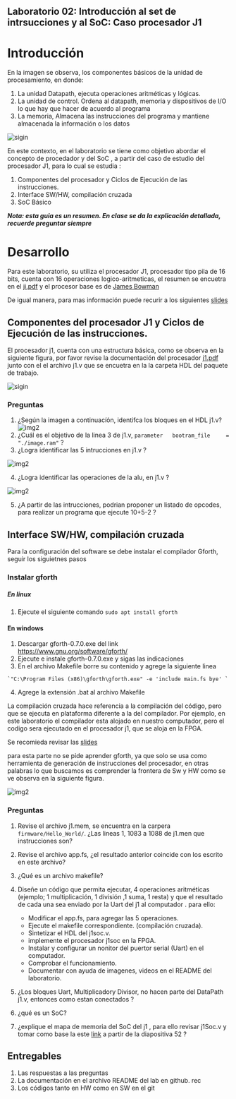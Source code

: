 ## Laboratorio 02: Introducción al set de intrsucciones  y al SoC: Caso procesador J1 

# Introducción

En la imagen se observa, los componentes básicos de la unidad de procesamiento, en donde:

1. La unidad Datapath, ejecuta operaciones aritméticas y lógicas.
2. La unidad de control. Ordena al datapath, memoria y dispositivos de I/O lo que hay que hacer de acuerdo al programa
3. La memoria, Almacena las instrucciones del programa y mantiene almacenada la información o los datos


![sigin](https://github.com/unal-edigital2/2022-2/blob/master/labs/figs/0_2.png)

En este contexto, en el laboratorio se tiene como objetivo abordar el concepto de procedador y del SoC , a partir  del caso de estudio del procesador J1, para lo cual se estudia :

1. Componentes del procesador y Ciclos de Ejecución de las instrucciones.
2. Interface SW/HW, compilación cruzada 
3. SoC Básico

***Nota: esta guia es un resumen. En clase se da la explicación detallada, recuerde  preguntar siempre***

# Desarrollo

Para este laboratorio, su utiliza el procesador J1, procesador tipo pila de 16 bits, cuenta con 16 operaciones logico-aritmeticas, el resumen se encuetra  en el [ji.pdf](https://www.excamera.com/files/j1.pdf) y el procesor base es de [James Bowman](https://github.com/jamesbowman/j1)

De igual manera, para mas información puede recurir a los siguientes [slides](https://github.com/unal-edigital2/2021-2/tree/master/slides/week02)

## Componentes del procesador J1 y Ciclos de Ejecución de las instrucciones.

El procesador j1, cuenta con una estructura básica, como se observa en la siguiente figura, por favor  revise la documentación del procesador [j1.pdf](https://github.com/unal-edigital2/2022-2/blob/master/labs/figs/j1.pdf) junto con el el archivo j1.v que se encuetra en la la carpeta HDL del paquete de trabajo.

![sigin](https://github.com/unal-edigital2/2022-2/blob/master/labs/figs/j1.png)
 
### Preguntas

1. ¿Según la imagen a continuacíón, identifca los bloques en el HDL j1.v?
![img2](https://github.com/unal-edigital2/2022-2/blob/master/labs/figs/j1_10.jpg)
2. ¿Cuál es el objetivo de la linea 3 de j1.v, `parameter   bootram_file     = "./image.ram"`  ?
3. ¿Logra identificar las 5 intrucciones en j1.v ?

![img2](https://github.com/unal-edigital2/2022-2/blob/master/labs/figs/j1_3.png)

4. ¿Logra identificar las operaciones de la alu, en j1.v ?

![img2](https://github.com/unal-edigital2/2022-2/blob/master/labs/figs/j1_4.png)

5. ¿A partir de las intrucciones, podrian  proponer  un listado de opcodes, para  realizar  un programa que  ejecute 10+5-2 ?


## Interface SW/HW, compilación cruzada

Para la configuración del software se debe instalar el compilador Gforth, seguir los siguietnes pasos  

### Instalar gforth

##### En linux
  1. Ejecute el siguiente comando 
      `sudo apt install gforth`

#### En windows

  1. Descargar gforth-0.7.0.exe del link https://www.gnu.org/software/gforth/
  2. Ejecute e instale gforth-0.7.0.exe y sigas las indicaciones 
  3. En el archivo Makefile borre su contenido y   agrege la siguiente linea
  
    `"C:\Program Files (x86)\gforth\gforth.exe" -e 'include main.fs bye' `

  4. Agrege la extensión .bat al archivo Makefile

La compilación cruzada hace referencia a la compilación del código, pero  que se ejecuta en plataforma diferente a la del compilador. Por ejemplo, en este laboratorio el compilador esta alojado en nuestro computador, pero el codigo sera ejecutado en el procesador j1, que se aloja en la FPGA.

Se recomieda revisar las [slides](https://github.com/unal-edigital2/2022-2/blob/master/slides/week8_digital2.pdf)

para esta parte no se pide  aprender gforth, ya que solo se usa como herramienta de generación de instrucciones del procesador, en otras palabras lo que buscamos es comprender la frontera de Sw y HW como se ve observa en la siguiente figura.

![img2](https://github.com/unal-edigital2/2022-2/blob/master/labs/figs/0_3.png)

### Preguntas

1. Revise el archivo j1.mem, se encuentra en la carpera `firmware/Hello_World/`. ¿Las lineas 1, 1083 a 1088  de j1.men que instrucciones son?
2. Revise el archivo app.fs, ¿el resultado anterior  coincide con los escrito en este archivo?
3. ¿Qué es un archivo makefile?
4. Diseñe un código que permita ejecutar, 4 operaciones aritméticas (ejemplo; 1 multiplicación, 1 división ,1 suma, 1 resta)  y que el resultado de cada una sea  enviado por la Uart del j1 al computador . para ello:

     * Modificar el app.fs, para agregar las 5 operaciones.
     * Ejecute el makefile correspondiente. (compilación cruzada).
     * Sintetizar el HDL del j1soc.v.
     * implemente el procesador j1soc en la FPGA.
     * Instalar y configurar un nonitor del puertor serial (Uart) en el computador.
     * Comprobar el funcionamiento.
     * Documentar con ayuda de imagenes, videos en el README del laboratorio.
     
5. ¿Los bloques Uart, Multiplicadory Divisor,  no hacen parte del DataPath j1.v, entonces como estan conectados ?
6. ¿qué es un SoC?
7. ¿explique el mapa de memoria del SoC del j1 , para ello revisar j1Soc.v y tomar como base la este [link](https://github.com/unal-edigital2/2022-2/blob/master/slides/week03/week4_digital2.pdf) a partir de la diapositiva 52 ?

## Entregables

1. Las respuestas a las preguntas
2. La documentación en el archivo README del lab en github. rec
3. Los códigos tanto en HW como en SW en el git

